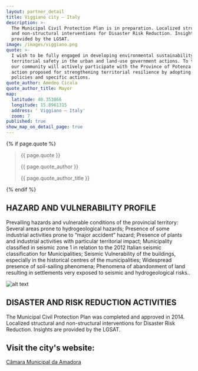 ```yaml
---
layout: partner_detail
title: Viggiano city – Italy
description: >-
  The Municipal Civil Protection Plan is in preparation. Localized structural
  and non-structural interventions for Disaster Risk Reduction. Insights are
  provided by the LGSAT.
image: /images/viggiano.png
quote: >-
  I wish to be fully engaged in developing environmental sustainability and
  territorial safety in the urban and land-use government actions. To this aim,
  our community will actively participate with the Province of Potenza in the
  action proposed for strengthening territorial resilience by adopting local
  policies and specific actions.
quote_author: Amedeo Cicala
quote_author_title: Mayor
map:
  latitude: 40.353866
  longitude: 15.8961315
  address: ' Viggiano – Italy'
  zoom: 7
published: true
show_map_on_detail_page: true
---
```


{% if page.quote %}
<section class="testimonial">
		<div class="container flex">
			<div class="testimonial-block">
				<blockquote>
					<p class="editable">{{ page.quote }}</p>
					<p class="profile_author">{{ page.quote_author }}</p>
					<p>{{ page.quote_author_title }}</p>
				</blockquote>
			</div>
		</div>
	</section>
{% endif %}

## HAZARD AND VULNERABILITY PROFILE 
Prevailing hazards and vulnerable conditions of the provincial territory: Several areas prone to hydrogeological hazards; Presence of some industrial activities prone to “major accident” hazard; Presence of plants and industrial activities with particular territorial impact; Municipality classified in seismic zone 1 in relation to the 2012 Italian seismic classification for Municipalities; Seismic Vulnerability of the buildings, especially in the historical centres of the municipalities; Widespread presence of soil-sailing phenomena; Phenomena of abandonment of land resulting in settlements very exposed to seismic and hydrogeological risks..

![alt text](/images/viggiano.png "Viggiano – Italy")

## DISASTER AND RISK REDUCTION ACTIVITIES 
The Municipal Civil Protection Plan was completed and approved in 2014. Localized structural and non-structural interventions for Disaster Risk Reduction. Insights are provided by the LGSAT.

## Visit the city's website:
  [Câmara Municipal da Amadora](http://www.comuneviggiano.it/)
